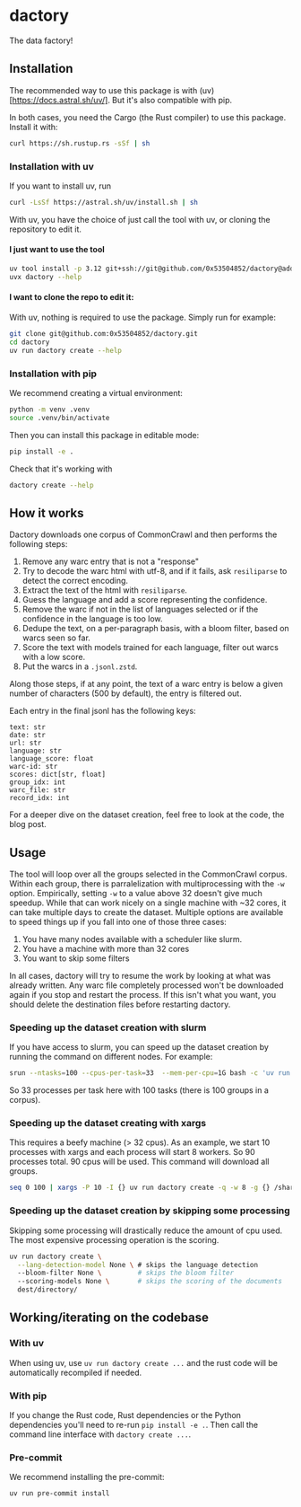 # dactory

The data factory!

## Installation

The recommended way to use this package is with (uv)[https://docs.astral.sh/uv/]. But it's also compatible with pip.

In both cases, you need the Cargo (the Rust compiler) to use this package. Install it with:

```bash
curl https://sh.rustup.rs -sSf | sh
```

### Installation with uv

If you want to install uv, run
```bash
curl -LsSf https://astral.sh/uv/install.sh | sh
```

With uv, you have the choice of just call the tool with uv, or cloning the repository to edit it.

#### I just want to use the tool
```bash
uv tool install -p 3.12 git+ssh://git@github.com/0x53504852/dactory@add_package_management_and_entrypoint
uvx dactory --help
```

#### I want to clone the repo to edit it:
With uv, nothing is required to use the package. Simply run for example:

```bash
git clone git@github.com:0x53504852/dactory.git
cd dactory
uv run dactory create --help
```

### Installation with pip

We recommend creating a virtual environment:
```bash
python -m venv .venv
source .venv/bin/activate
```
Then you can install this package in editable mode:
```bash
pip install -e .
```
Check that it's working with 
```bash
dactory create --help
```

## How it works

Dactory downloads one corpus of CommonCrawl and then performs the following steps:
1) Remove any warc entry that is not a "response"
2) Try to decode the warc html with utf-8, and if it fails, ask `resiliparse` to detect the correct encoding.
3) Extract the text of the html with `resiliparse`.
4) Guess the language and add a score representing the confidence.
5) Remove the warc if not in the list of languages selected or if the confidence in the language is too low.
6) Dedupe the text, on a per-paragraph basis, with a bloom filter, based on warcs seen so far.
7) Score the text with models trained for each language, filter out warcs with a low score.
8) Put the warcs in a `.jsonl.zstd`.

Along those steps, if at any point, the text of a warc entry is below a given number of characters (500 by default), the entry is filtered out.

Each entry in the final jsonl has the following keys:
```
text: str
date: str
url: str
language: str
language_score: float
warc-id: str
scores: dict[str, float]
group_idx: int
warc_file: str
record_idx: int
```

For a deeper dive on the dataset creation, feel free to look at the code, the blog post.

## Usage

The tool will loop over all the groups selected in the CommonCrawl corpus. Within each group, there is parralelization with multiprocessing with the `-w` option. Empirically, setting `-w` to a value above 32 doesn't give much speedup. 
While that can work nicely on a single machine with ~32 cores, it can take multiple days to create the dataset.
Multiple options are available to speed things up if you fall into one of those three cases:
1) You have many nodes available with a scheduler like slurm.
2) You have a machine with more than 32 cores
3) You want to skip some filters

In all cases, dactory will try to resume the work by looking at what was already written. Any warc file completely processed won't be downloaded again if you stop and restart the process. If this isn't what you want, you should delete the destination  files before restarting dactory.

### Speeding up the dataset creation with slurm

If you have access to slurm, you can speed up the dataset creation by running the command on different nodes. For example:

```bash
srun --ntasks=100 --cpus-per-task=33  --mem-per-cpu=1G bash -c 'uv run dactory create -q -w 32 -g $SLURM_PROCID /shared/directory/'
```
So 33 processes per task here with 100 tasks (there is 100 groups in a corpus).

### Speeding up the dataset creating with xargs

This requires a beefy machine (> 32 cpus).
As an example, we start 10 processes with xargs and each process will start 8 workers. So 90 processes total. 90 cpus will be used. This command will download all groups.
```bash
seq 0 100 | xargs -P 10 -I {} uv run dactory create -q -w 8 -g {} /shared/directory/
```

### Speeding up the dataset creation by skipping some processing
Skipping some processing will drastically reduce the amount of cpu used. The most expensive processing operation is the scoring.
```bash
uv run dactory create \
  --lang-detection-model None \ # skips the language detection
  --bloom-filter None \         # skips the bloom filter
  --scoring-models None \       # skips the scoring of the documents
  dest/directory/
```

## Working/iterating on the codebase
### With uv

When using uv, use `uv run dactory create ...` and the rust code will be automatically recompiled if needed.

### With pip

If you change the Rust code, Rust dependencies or the Python dependencies you'll need to re-run `pip install -e .`.
Then call the command line interface with `dactory create ...`.

### Pre-commit
We recommend installing the pre-commit:
```bash
uv run pre-commit install
```



